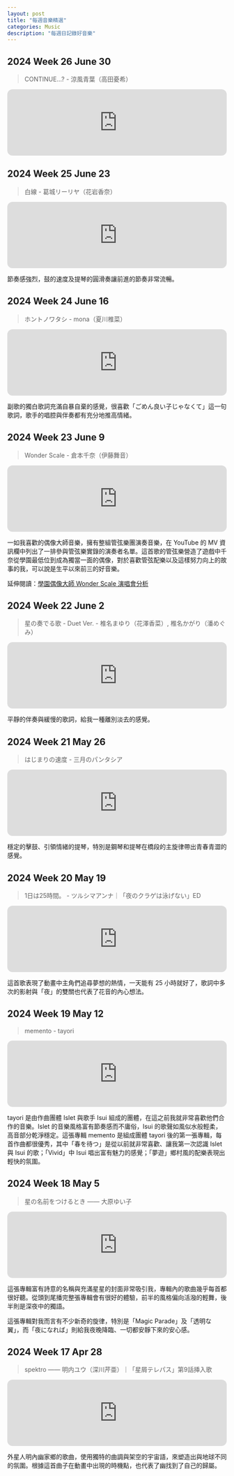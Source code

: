 ```yaml
---
layout: post
title: "每週音樂精選"
categories: Music
description: "每週日記錄好音樂"
---
```


## 2024 Week 26 June 30

> CONTINUE...? - 涼風青葉（高田憂希）

<iframe style="border-radius:12px" src="https://open.spotify.com/embed/track/1nBY6llJhKTIah5L5R6TjZ?utm_source=generator" width="100%" height="152" frameBorder="0" allowfullscreen="" allow="autoplay; clipboard-write; encrypted-media; fullscreen; picture-in-picture" loading="lazy"></iframe>

## 2024 Week 25 June 23

> 白線 - 葛城リーリヤ（花岩香奈）
<iframe style="border-radius:12px" src="https://open.spotify.com/embed/track/1JvuQ6qCtdvtDGhf7oTo2q?utm_source=generator" width="100%" height="152" frameBorder="0" allowfullscreen="" allow="autoplay; clipboard-write; encrypted-media; fullscreen; picture-in-picture" loading="lazy"></iframe>

節奏感強烈，鼓的速度及提琴的圓滑奏讓前進的節奏非常流暢。

## 2024 Week 24 June 16

> ホントノワタシ - mona（夏川椎菜）
<iframe style="border-radius:12px" src="https://open.spotify.com/embed/track/55McbIY23Q17xcj4rs76o7?utm_source=generator" width="100%" height="152" frameBorder="0" allowfullscreen="" allow="autoplay; clipboard-write; encrypted-media; fullscreen; picture-in-picture" loading="lazy"></iframe>

副歌的獨白歌詞充滿自暴自棄的感覺，很喜歡「ごめん良い子じゃなくて」這一句歌詞，歌手的唱腔與伴奏都有充分地推高情緒。

## 2024 Week 23 June 9

> Wonder Scale - 倉本千奈（伊藤舞音）
<iframe style="border-radius:12px" src="https://open.spotify.com/embed/track/1KkJAl2nkRGfgzxB5xOqIu?utm_source=generator" width="100%" height="152" frameBorder="0" allowfullscreen="" allow="autoplay; clipboard-write; encrypted-media; fullscreen; picture-in-picture" loading="lazy"></iframe>

一如我喜歡的偶像大師音樂，擁有整組管弦樂團演奏音樂，在 YouTube 的 MV 資訊欄中列出了一排參與管弦樂實錄的演奏者名單。這首歌的管弦樂營造了遊戲中千奈從學園最低位到成為獨當一面的偶像，對於喜歡管弦配樂以及這樣努力向上的故事的我，可以說是生平以來前三的好音樂。

延伸閱讀：[學園偶像大師 Wonder Scale 演唱會分析](https://natsucamellia.github.io/Wonder-Scale-Live)

## 2024 Week 22 June 2

> 星の奏でる歌 - Duet Ver. - 椎名まゆり（花澤香菜）, 椎名かがり（潘めぐみ）
<iframe style="border-radius:12px" src="https://open.spotify.com/embed/track/2lbFBpRn5ZiZUFugSVDuNA?utm_source=generator" width="100%" height="152" frameBorder="0" allowfullscreen="" allow="autoplay; clipboard-write; encrypted-media; fullscreen; picture-in-picture" loading="lazy"></iframe>

平靜的伴奏與緩慢的歌詞，給我一種離別淡去的感覺。

## 2024 Week 21 May 26

> はじまりの速度 - 三月のパンタシア
<iframe style="border-radius:12px" src="https://open.spotify.com/embed/track/2aEPTUyTkFBUzmOmpE4yzQ?utm_source=generator" width="100%" height="152" frameBorder="0" allowfullscreen="" allow="autoplay; clipboard-write; encrypted-media; fullscreen; picture-in-picture" loading="lazy"></iframe>

穩定的擊鼓、引領情緒的提琴，特別是鋼琴和提琴在橋段的主旋律帶出青春青澀的感覺。

## 2024 Week 20 May 19

> 1日は25時間。 - ツルシマアンナ｜「夜のクラゲは泳げない」ED
<iframe style="border-radius:12px" src="https://open.spotify.com/embed/track/2mWkRziSA8Mp9QOMC5OZmh?utm_source=generator" width="100%" height="152" frameBorder="0" allowfullscreen="" allow="autoplay; clipboard-write; encrypted-media; fullscreen; picture-in-picture" loading="lazy"></iframe>

這首歌表現了動畫中主角們追尋夢想的熱情，一天能有 25 小時就好了，歌詞中多次的影射與「夜」的雙關也代表了花音的內心想法。

## 2024 Week 19 May 12

> memento - tayori
<iframe style="border-radius:12px" src="https://open.spotify.com/embed/album/4NVHX3KfBz3PDE3Yz1EgZk?utm_source=generator" width="100%" height="152" frameBorder="0" allowfullscreen="" allow="autoplay; clipboard-write; encrypted-media; fullscreen; picture-in-picture" loading="lazy"></iframe>

tayori 是由作曲團體 Islet 與歌手 Isui 組成的團體，在這之前我就非常喜歡他們合作的音樂。Islet 的音樂風格富有節奏感而不庸俗，Isui 的歌聲如風似水般輕柔，高音部分乾淨穩定。這張專輯 memento 是組成團體 tayori 後的第一張專輯，每首作曲都很優秀，其中「春を待つ」是從以前就非常喜歡、讓我第一次認識 Islet 與 Isui 的歌；「Vivid」中 Isui 唱出富有魅力的感覺；「夢遊」鄉村風的配樂表現出輕快的氛圍。

## 2024 Week 18 May 5

> 星の名前をつけるとき —— 大原ゆい子
<iframe style="border-radius:12px" src="https://open.spotify.com/embed/album/4w0N1X4kmwzMxH4umBaF6H?utm_source=generator" width="100%" height="152" frameBorder="0" allowfullscreen="" allow="autoplay; clipboard-write; encrypted-media; fullscreen; picture-in-picture" loading="lazy"></iframe>

這張專輯富有詩意的名稱與充滿星星的封面非常吸引我，專輯內的歌曲幾乎每首都很好聽。從頭到尾播完整張專輯會有很好的體驗，前半的風格偏向活潑的輕舞，後半則是深夜中的獨語。

這張專輯對我而言有不少新奇的旋律，特別是「Magic Parade」及「透明な翼」，而「夜になれば」則給我夜晚降臨、一切都安靜下來的安心感。

## 2024 Week 17 Apr 28

> spektro —— 明内ユウ（深川芹亜）｜「星屑テレパス」第9話挿入歌
<iframe style="border-radius:12px" src="https://open.spotify.com/embed/track/21ZeOYLFxBw0I7JI9y435A?utm_source=generator" width="100%" height="152" frameBorder="0" allowfullscreen="" allow="autoplay; clipboard-write; encrypted-media; fullscreen; picture-in-picture" loading="lazy"></iframe>

外星人明內幽家鄉的歌曲，使用獨特的曲調與架空的宇宙語，來塑造出與地球不同的氛圍。根據這首曲子在動畫中出現的時機點，也代表了幽找到了自己的歸屬。
